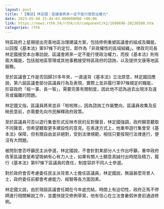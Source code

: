 ```yaml
---
layout: post
title: "【專訪】林定國：區議會將來一定不能行使政治權力"
date: 2023-05-08 15:44:03.000000000 +08:00
link: https://news.rthk.hk/rthk/ch/component/k2/1699690-20230508.htm
categories: rthk
---
```


特區政府上星期提出完善地區治理建議方案，包括修例重塑區議會的組成及職能，以回復《基本法》第97條下的定位，即作為「非政權性的區域組織」。律政司司長林定國接受本台專訪說，區議會將來一定不能行使政治權力，而按《基本法》則有兩大職能，包括就地區管理或其他事務接受特區政府的諮詢，以及提供文康等地區服務。

至於區議會工作是否回歸20多年來，一直違背《基本法》立法原意，林定國回應說，第六屆區議會部分區議員行為及表現，實際上並非履行第97條規定的職能，形容政府「經一事、長一智」，需要完善有關制度，因此他不認為過去出現涉及違背或偏離的問題。

林定國又指，區議員將來並非「啦啦隊」，因為諮詢工作屬雙向，區議員收集及反映民意前，亦需要先向市民解釋政府政策。

至於區議員可否以遊行集會形式反映市民的反對聲音，林定國強調，政府願意聽取不同聲音，但希望聽取更多建設性的意見。在表達方式上，他重申遊行集會受《基本法》保障，但有關自由並非絕對，受到法律規範，相信只要按現行法律進行，便沒有大問題。

被問到會否呼籲民主派參選，林定國說，不會針對某部分人士作出呼籲，重申政府改革區議會是希望吸納有心有力人士，如果有關人士願意真誠付出時間及精力，履行《基本法》第97條下區議員的責任，制度容許不同人士參選。

對於政府會否考慮委任民主派背景人士擔任區議員，林定國說，無論甚麼背景人士，政府委任前都會考慮能力、經驗等各方面因素。

林定國又說，由於現屆區議會任期在今年底完結，時間上有迫切性，政府正馬不停蹄進行相關解說工作，並盡快提交修例草案，他有信心在立法會暑假休會前通過修例。
